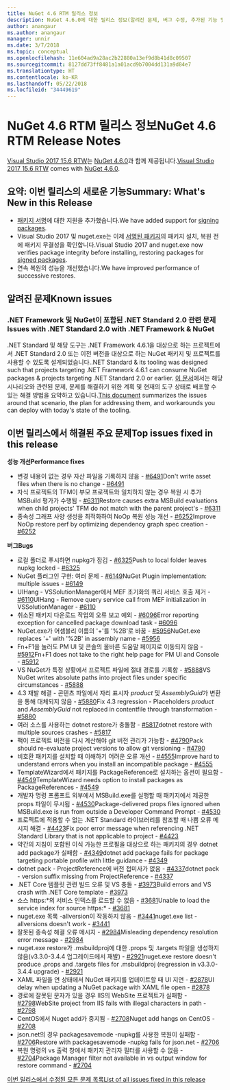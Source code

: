 ```yaml
---
title: NuGet 4.6 RTM 릴리스 정보
description: NuGet 4.6.0에 대한 릴리스 정보(알려진 문제, 버그 수정, 추가된 기능 및 DCR 포함)
author: anangaur
ms.author: anangaur
manager: unnir
ms.date: 3/7/2018
ms.topic: conceptual
ms.openlocfilehash: 11e604ad9a28ac2b22880a13ef9d8b41d8c09507
ms.sourcegitcommit: 8127dd73ff8481a1a01acd9b7004dd131a9d84e7
ms.translationtype: HT
ms.contentlocale: ko-KR
ms.lasthandoff: 05/22/2018
ms.locfileid: "34449619"
---
```

# <a name="nuget-46-rtm-release-notes"></a><span data-ttu-id="899ab-103">NuGet 4.6 RTM 릴리스 정보</span><span class="sxs-lookup"><span data-stu-id="899ab-103">NuGet 4.6 RTM Release Notes</span></span>

<span data-ttu-id="899ab-104">[Visual Studio 2017 15.6 RTW](https://www.visualstudio.com/news/releasenotes/vs2017-relnotes)는 [NuGet 4.6.0](https://dist.nuget.org/win-x86-commandline/v4.6.0/nuget.exe)과 함께 제공됩니다.</span><span class="sxs-lookup"><span data-stu-id="899ab-104">[Visual Studio 2017 15.6 RTW](https://www.visualstudio.com/news/releasenotes/vs2017-relnotes) comes with [NuGet 4.6.0](https://dist.nuget.org/win-x86-commandline/v4.6.0/nuget.exe).</span></span>

## <a name="summary-whats-new-in-this-release"></a><span data-ttu-id="899ab-105">요약: 이번 릴리스의 새로운 기능</span><span class="sxs-lookup"><span data-stu-id="899ab-105">Summary: What's New in this Release</span></span>

* <span data-ttu-id="899ab-106">[패키지 서명](../create-packages/sign-a-package.md)에 대한 지원을 추가했습니다.</span><span class="sxs-lookup"><span data-stu-id="899ab-106">We have added support for [signing packages](../create-packages/sign-a-package.md).</span></span>
* <span data-ttu-id="899ab-107">Visual Studio 2017 및 nuget.exe는 이제 [서명된 패키지](../reference/signed-packages-reference.md)의 패키지 설치, 복원 전에 패키지 무결성을 확인합니다.</span><span class="sxs-lookup"><span data-stu-id="899ab-107">Visual Studio 2017 and nuget.exe now verifies package integrity before installing, restoring packages for [signed packages](../reference/signed-packages-reference.md).</span></span>
* <span data-ttu-id="899ab-108">연속 복원의 성능을 개선했습니다.</span><span class="sxs-lookup"><span data-stu-id="899ab-108">We have improved performance of successive restores.</span></span>

## <a name="known-issues"></a><span data-ttu-id="899ab-109">알려진 문제</span><span class="sxs-lookup"><span data-stu-id="899ab-109">Known issues</span></span>

### <a name="issues-with-net-standard-20-with-net-framework--nuget"></a><span data-ttu-id="899ab-110">.NET Framework 및 NuGet이 포함된 .NET Standard 2.0 관련 문제</span><span class="sxs-lookup"><span data-stu-id="899ab-110">Issues with .NET Standard 2.0 with .NET Framework & NuGet</span></span> 

<span data-ttu-id="899ab-111">.NET Standard 및 해당 도구는 .NET Framework 4.6.1을 대상으로 하는 프로젝트에서 .NET Standard 2.0 또는 이전 버전을 대상으로 하는 NuGet 패키지 및 프로젝트를 사용할 수 있도록 설계되었습니다.</span><span class="sxs-lookup"><span data-stu-id="899ab-111">.NET Standard & its tooling was designed such that projects targeting .NET Framework 4.6.1 can consume NuGet packages & projects targeting .NET Standard 2.0 or earlier.</span></span> <span data-ttu-id="899ab-112">[이 문서](https://github.com/dotnet/standard/issues/481)에서는 해당 시나리오와 관련된 문제, 문제를 해결하기 위한 계획 및 현재의 도구 상태로 배포할 수 있는 해결 방법을 요약하고 있습니다.</span><span class="sxs-lookup"><span data-stu-id="899ab-112">[This document](https://github.com/dotnet/standard/issues/481) summarizes the issues around that scenario, the plan for addressing them, and workarounds you can deploy with today's state of the tooling.</span></span>

## <a name="top-issues-fixed-in-this-release"></a><span data-ttu-id="899ab-113">이번 릴리스에서 해결된 주요 문제</span><span class="sxs-lookup"><span data-stu-id="899ab-113">Top issues fixed in this release</span></span>

<span data-ttu-id="899ab-114">**성능 개선**</span><span class="sxs-lookup"><span data-stu-id="899ab-114">**Performance fixes**</span></span>

* <span data-ttu-id="899ab-115">변경 내용이 없는 경우 자산 파일을 기록하지 않음 - [#6491](https://github.com/NuGet/Home/issues/6491)</span><span class="sxs-lookup"><span data-stu-id="899ab-115">Don't write asset files when there is no change - [#6491](https://github.com/NuGet/Home/issues/6491)</span></span>
* <span data-ttu-id="899ab-116">자식 프로젝트의 TFM이 부모 프로젝트와 일치하지 않는 경우 복원 시 추가 MSBuild 평가가 수행됨 - [#6311](https://github.com/NuGet/Home/issues/6311)</span><span class="sxs-lookup"><span data-stu-id="899ab-116">Restore causes extra MSBuild evaluations when child projects' TFM do not match with the parent project's - [#6311](https://github.com/NuGet/Home/issues/6311)</span></span>
* <span data-ttu-id="899ab-117">종속성 그래프 사양 생성을 최적화하여 NoOp 복원 성능 개선 - [#6252](https://github.com/NuGet/Home/issues/6252)</span><span class="sxs-lookup"><span data-stu-id="899ab-117">Improve NoOp restore perf by optimizing dependency graph spec creation - [#6252](https://github.com/NuGet/Home/issues/6252)</span></span>

<span data-ttu-id="899ab-118">**버그**</span><span class="sxs-lookup"><span data-stu-id="899ab-118">**Bugs**</span></span>

* <span data-ttu-id="899ab-119">로컬 폴더로 푸시하면 nupkg가 잠김 - [#6325](https://github.com/NuGet/Home/issues/6325)</span><span class="sxs-lookup"><span data-stu-id="899ab-119">Push to local folder leaves nupkg locked - [#6325](https://github.com/NuGet/Home/issues/6325)</span></span>
* <span data-ttu-id="899ab-120">NuGet 플러그인 구현: 여러 문제 - [#6149](https://github.com/NuGet/Home/issues/6149)</span><span class="sxs-lookup"><span data-stu-id="899ab-120">NuGet Plugin implementation:  multiple issues - [#6149](https://github.com/NuGet/Home/issues/6149)</span></span>
* <span data-ttu-id="899ab-121">UIHang - VSSolutionManager에서 MEF 초기화의 쿼리 서비스 호출 제거 - [#6110](https://github.com/NuGet/Home/issues/6110)</span><span class="sxs-lookup"><span data-stu-id="899ab-121">UIHang - Remove query service call from MEF initialization in VSSolutionManager - [#6110](https://github.com/NuGet/Home/issues/6110)</span></span>
* <span data-ttu-id="899ab-122">취소된 패키지 다운로드 작업의 오류 보고 예외 - [#6096](https://github.com/NuGet/Home/issues/6096)</span><span class="sxs-lookup"><span data-stu-id="899ab-122">Error reporting exception for cancelled package download task - [#6096](https://github.com/NuGet/Home/issues/6096)</span></span>
* <span data-ttu-id="899ab-123">NuGet.exe가 어셈블리 이름의 '+'를 '%2B'로 바꿈 - [#5956](https://github.com/NuGet/Home/issues/5956)</span><span class="sxs-lookup"><span data-stu-id="899ab-123">NuGet.exe replaces '+' with '%2B' in assembly name - [#5956](https://github.com/NuGet/Home/issues/5956)</span></span>
* <span data-ttu-id="899ab-124">Fn+F1을 눌러도 PM UI 및 콘솔의 올바른 도움말 페이지로 이동되지 않음 - [#5912](https://github.com/NuGet/Home/issues/5912)</span><span class="sxs-lookup"><span data-stu-id="899ab-124">Fn+F1 does not take to the right help page for PM UI and Console - [#5912](https://github.com/NuGet/Home/issues/5912)</span></span>
* <span data-ttu-id="899ab-125">VS NuGet가 특정 상황에서 프로젝트 파일에 절대 경로를 기록함 - [#5888](https://github.com/NuGet/Home/issues/5888)</span><span class="sxs-lookup"><span data-stu-id="899ab-125">VS NuGet writes absolute paths into project files under specific circumstances - [#5888](https://github.com/NuGet/Home/issues/5888)</span></span>
* <span data-ttu-id="899ab-126">4.3 재발 해결 - 콘텐츠 파일에서 자리 표시자 $product$ 및 $AssemblyGuid$가 변환을 통해 대체되지 않음 - [#5880](https://github.com/NuGet/Home/issues/5880)</span><span class="sxs-lookup"><span data-stu-id="899ab-126">Fix 4.3 regression - Placeholders $product$ and $AssemblyGuid$ not replaced in contentfile through transformation - [#5880](https://github.com/NuGet/Home/issues/5880)</span></span>
* <span data-ttu-id="899ab-127">여러 소스를 사용하는 dotnet restore가 충돌함 - [#5817](https://github.com/NuGet/Home/issues/5817)</span><span class="sxs-lookup"><span data-stu-id="899ab-127">dotnet restore with multiple sources crashes - [#5817](https://github.com/NuGet/Home/issues/5817)</span></span>
* <span data-ttu-id="899ab-128">팩이 프로젝트 버전을 다시 계산해야 git 버전 관리가 가능함 - [#4790](https://github.com/NuGet/Home/issues/4790)</span><span class="sxs-lookup"><span data-stu-id="899ab-128">Pack should re-evaluate project versions to allow git versioning - [#4790](https://github.com/NuGet/Home/issues/4790)</span></span>
* <span data-ttu-id="899ab-129">비호환 패키지를 설치할 때 이해하기 어려운 오류 개선 - [#4555](https://github.com/NuGet/Home/issues/4555)</span><span class="sxs-lookup"><span data-stu-id="899ab-129">Improve hard to understand errors when you install an incompatible package - [#4555](https://github.com/NuGet/Home/issues/4555)</span></span>
* <span data-ttu-id="899ab-130">TemplateWizard에서 패키지를 PackageReference로 설치하는 옵션이 필요함 - [#4549](https://github.com/NuGet/Home/issues/4549)</span><span class="sxs-lookup"><span data-stu-id="899ab-130">TemplateWizard needs option to install packages as PackageReferences - [#4549](https://github.com/NuGet/Home/issues/4549)</span></span>
* <span data-ttu-id="899ab-131">개발자 명령 프롬프트 외부에서 MSBuild.exe를 실행할 때 패키지에서 제공한 props 파일이 무시됨 - [#4530](https://github.com/NuGet/Home/issues/4530)</span><span class="sxs-lookup"><span data-stu-id="899ab-131">Package-delivered props files ignored when MSBuild.exe is run from outside a Developer Command Prompt - [#4530](https://github.com/NuGet/Home/issues/4530)</span></span>
* <span data-ttu-id="899ab-132">프로젝트에 적용할 수 없는 .NET Standard 라이브러리를 참조할 때 나쁨 오류 메시지 해결 - [#4423](https://github.com/NuGet/Home/issues/4423)</span><span class="sxs-lookup"><span data-stu-id="899ab-132">Fix poor error message when referencing .NET Standard Library that is not applicable to project - [#4423](https://github.com/NuGet/Home/issues/4423)</span></span>
* <span data-ttu-id="899ab-133">약간의 지침이 포함된 이식 가능한 프로필을 대상으로 하는 패키지의 경우 dotnet add package가 실패함 - [#4349](https://github.com/NuGet/Home/issues/4349)</span><span class="sxs-lookup"><span data-stu-id="899ab-133">dotnet add package fails for package targeting portable profile with little guidance - [#4349](https://github.com/NuGet/Home/issues/4349)</span></span>
* <span data-ttu-id="899ab-134">dotnet pack - ProjectReference에 버전 접미사가 없음 - [#4337](https://github.com/NuGet/Home/issues/4337)</span><span class="sxs-lookup"><span data-stu-id="899ab-134">dotnet pack - version suffix missing from ProjectReference - [#4337](https://github.com/NuGet/Home/issues/4337)</span></span>
* <span data-ttu-id="899ab-135">.NET Core 템플릿 관련 빌드 오류 및 VS 충돌 - [#3973](https://github.com/NuGet/Home/issues/3973)</span><span class="sxs-lookup"><span data-stu-id="899ab-135">Build errors and VS crash with .NET Core template - [#3973](https://github.com/NuGet/Home/issues/3973)</span></span>
* <span data-ttu-id="899ab-136">소스 https:\*의 서비스 인덱스를 로드할 수 없음 - [#3681](https://github.com/NuGet/Home/issues/3681)</span><span class="sxs-lookup"><span data-stu-id="899ab-136">Unable to load the service index for source https:\* - [#3681](https://github.com/NuGet/Home/issues/3681)</span></span>
* <span data-ttu-id="899ab-137">nuget.exe 목록 -allversion이 작동하지 않음 - [#3441](https://github.com/NuGet/Home/issues/3441)</span><span class="sxs-lookup"><span data-stu-id="899ab-137">nuget.exe list -allversions doesn't work - [#3441](https://github.com/NuGet/Home/issues/3441)</span></span>
* <span data-ttu-id="899ab-138">잘못된 종속성 해결 오류 메시지 - [#2984](https://github.com/NuGet/Home/issues/2984)</span><span class="sxs-lookup"><span data-stu-id="899ab-138">Misleading dependency resolution error message - [#2984](https://github.com/NuGet/Home/issues/2984)</span></span>
* <span data-ttu-id="899ab-139">nuget.exe restore가 .msbuildproj에 대한 .props 및 .targets 파일을 생성하지 않음(v3.3.0-3.4.4 업그레이드에서 재발) - [#2921](https://github.com/NuGet/Home/issues/2921)</span><span class="sxs-lookup"><span data-stu-id="899ab-139">nuget.exe restore doesn't produce .props and .targets files for .msbuildproj (regression in v3.3.0-3.4.4 upgrade) - [#2921](https://github.com/NuGet/Home/issues/2921)</span></span>
* <span data-ttu-id="899ab-140">XAML 파일을 연 상태에서 NuGet 패키지를 업데이트할 때 UI 지연 - [#2878](https://github.com/NuGet/Home/issues/2878)</span><span class="sxs-lookup"><span data-stu-id="899ab-140">UI delay when updating a NuGet package with XAML file open - [#2878](https://github.com/NuGet/Home/issues/2878)</span></span>
* <span data-ttu-id="899ab-141">경로에 잘못된 문자가 있을 경우 IIS의 WebSite 프로젝트가 실패함 - [#2798](https://github.com/NuGet/Home/issues/2798)</span><span class="sxs-lookup"><span data-stu-id="899ab-141">WebSite project from IIS fails with illegal characters in path - [#2798](https://github.com/NuGet/Home/issues/2798)</span></span>
* <span data-ttu-id="899ab-142">CentOS에서 Nuget add가 중지됨 - [#2708](https://github.com/NuGet/Home/issues/2708)</span><span class="sxs-lookup"><span data-stu-id="899ab-142">Nuget add hangs on CentOS - [#2708](https://github.com/NuGet/Home/issues/2708)</span></span>
* <span data-ttu-id="899ab-143">json.net의 경우 packagesavemode -nupkg를 사용한 복원이 실패함 - [#2706](https://github.com/NuGet/Home/issues/2706)</span><span class="sxs-lookup"><span data-stu-id="899ab-143">Restore with packagesavemode -nupkg fails for json.net - [#2706](https://github.com/NuGet/Home/issues/2706)</span></span>
* <span data-ttu-id="899ab-144">복원 명령의 vs 출력 창에서 패키지 관리자 필터를 사용할 수 없음 - [#2704](https://github.com/NuGet/Home/issues/2704)</span><span class="sxs-lookup"><span data-stu-id="899ab-144">Package Manager filter not available in vs output window for restore command - [#2704](https://github.com/NuGet/Home/issues/2704)</span></span>

[<span data-ttu-id="899ab-145">이번 릴리스에서 수정된 모든 문제 목록</span><span class="sxs-lookup"><span data-stu-id="899ab-145">List of all issues fixed in this release</span></span>](https://github.com/NuGet/Home/issues?q=is%3Aissue+is%3Aclosed+milestone%3A%224.6")
